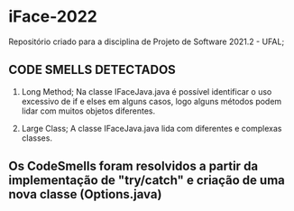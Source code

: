 # iFace-2022
Repositório criado para a disciplina de Projeto de Software 2021.2 - UFAL; 

## CODE SMELLS DETECTADOS

1. Long Method; 
Na classe IFaceJava.java é possível identificar o uso excessivo de if e elses em alguns casos, logo alguns métodos podem lidar com muitos objetos diferentes.

2. Large Class;
A classe IFaceJava.java lida com diferentes e complexas classes. 

## Os CodeSmells foram resolvidos a partir da implementação de "try/catch" e criação de uma nova classe (Options.java) 
